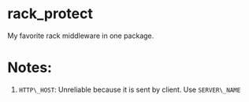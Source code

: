 rack\_protect
===============

My favorite rack middleware in one package.

Notes:
================

1) `HTTP\_HOST`: Unreliable because it is sent by client.
Use `SERVER\_NAME`
